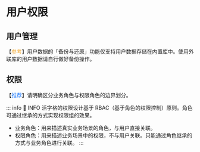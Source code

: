 # 用户权限

## 用户管理

【<font color="#F3AA34">参考</font>】用户数据的「备份与还原」功能仅支持用户数据存储在内置库中。使用外联库的用户数据请自行做好备份操作。

## 权限

【<font color="#1677FF">推荐</font>】请明确区分业务角色与权限角色的边界划分。

::: info 📍 INFO
活字格的权限设计基于 RBAC（基于角色的权限控制）原则。角色可通过继承的方式实现权限组的效果。

- 业务角色：用来描述真实业务场景的角色，与用户直接关联。
- 权限角色：用来描述业务场景中的权限，不与用户关联。只能通过角色继承的方式与业务角色进行关联。
:::